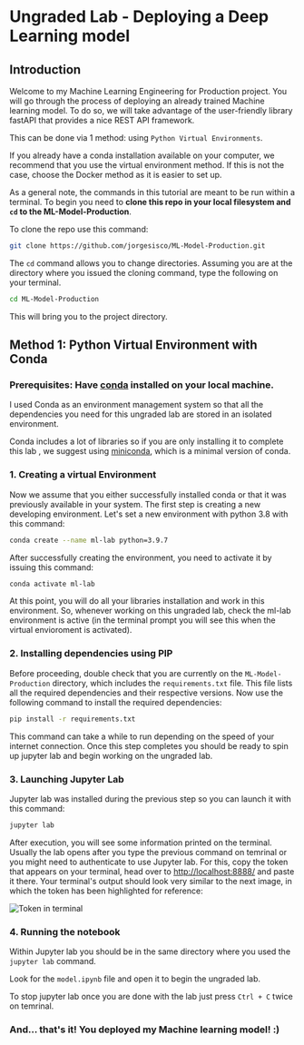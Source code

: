 # Ungraded Lab - Deploying a Deep Learning model

## Introduction

Welcome to my Machine Learning Engineering for Production project. You will go through the process of deploying an already trained Machine learning model. To do so, we will take advantage of the user-friendly library fastAPI that provides a nice REST API framework.

This can be done via 1 method: using `Python Virtual Environments`.

If you already have a conda installation available on your computer, we recommend that you use the virtual environment method. If this is not the case, choose the Docker method as it is easier to set up.

As a general note, the commands in this tutorial are meant to be run within a terminal. To begin you need to **clone this repo in your local filesystem and `cd` to the ML-Model-Production**.

To clone the repo use this command:

```bash
git clone https://github.com/jorgesisco/ML-Model-Production.git
```

The `cd` command allows you to change directories. Assuming you are at the directory where you issued the cloning command, type the following on your terminal.

```bash
cd ML-Model-Production
```

This will bring you to the project directory.

## Method 1: Python Virtual Environment with Conda

### Prerequisites: Have [conda](https://docs.conda.io/en/latest/) installed on your local machine.

I used Conda as an environment management system so that all the dependencies you need for this ungraded lab are stored in an isolated environment.

Conda includes a lot of libraries so if you are only installing it to complete this lab , we suggest using [miniconda](https://docs.conda.io/en/latest/miniconda.html), which is a minimal version of conda.

### 1. Creating a virtual Environment

Now we assume that you either successfully installed conda or that it was previously available in your system. The first step is creating a new developing environment. Let's set a new environment with python 3.8 with this command:

```bash
conda create --name ml-lab python=3.9.7
```

After successfully creating the environment, you need to activate it by issuing this command:

```bash
conda activate ml-lab
```

At this point, you will do all your libraries installation and work in this environment. So, whenever working on this ungraded lab, check the ml-lab environment is active (in the terminal prompt you will see this when the virtual envioroment is activated).

### 2. Installing dependencies using PIP

Before proceeding, double check that you are currently on the `ML-Model-Production` directory, which includes the `requirements.txt` file. This file lists all the required dependencies and their respective versions. Now use the following command to install the required dependencies:

```bash
pip install -r requirements.txt
```

This command can take a while to run depending on the speed of your internet connection. Once this step completes you should be ready to spin up jupyter lab and begin working on the ungraded lab.

### 3. Launching Jupyter Lab

Jupyter lab was installed during the previous step so you can launch it with this command:

```bash
jupyter lab
```

After execution, you will see some information printed on the terminal. Usually the lab opens after you type the previous command on temrinal or you might need to authenticate to use Jupyter lab. For this, copy the token that appears on your terminal, head over to [http://localhost:8888/](http://localhost:8888/) and paste it there. Your terminal's output should look very similar to the next image, in which the token has been highlighted for reference:

![Token in terminal](./assets/token.png)

### 4. Running the notebook

Within Jupyter lab you should be in the same directory where you used the `jupyter lab` command.

Look for the `model.ipynb` file and open it to begin the ungraded lab.

To stop jupyter lab once you are done with the lab just press `Ctrl + C` twice on temrinal.

### And... that's it! You deployed my Machine learning model! :)

